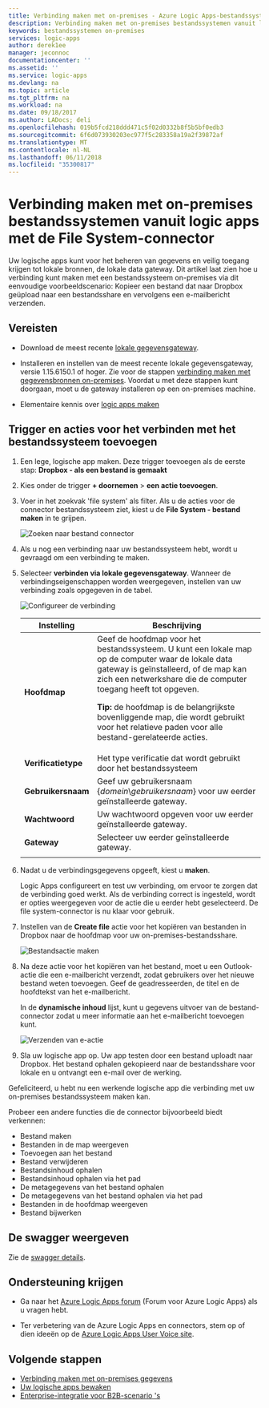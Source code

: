 ```yaml
---
title: Verbinding maken met on-premises - Azure Logic Apps-bestandssystemen | Microsoft Docs
description: Verbinding maken met on-premises bestandssystemen vanuit logic app werkstromen via de lokale gegevensgateway en File System-connector
keywords: bestandssystemen on-premises
services: logic-apps
author: derek1ee
manager: jeconnoc
documentationcenter: ''
ms.assetid: ''
ms.service: logic-apps
ms.devlang: na
ms.topic: article
ms.tgt_pltfrm: na
ms.workload: na
ms.date: 09/18/2017
ms.author: LADocs; deli
ms.openlocfilehash: 019b5fcd218ddd471c5f02d0332b8f5b5bf0edb3
ms.sourcegitcommit: 6f6d073930203ec977f5c283358a19a2f39872af
ms.translationtype: MT
ms.contentlocale: nl-NL
ms.lasthandoff: 06/11/2018
ms.locfileid: "35300817"
---
```

# <a name="connect-to-on-premises-file-systems-from-logic-apps-with-the-file-system-connector"></a>Verbinding maken met on-premises bestandssystemen vanuit logic apps met de File System-connector

Uw logische apps kunt voor het beheren van gegevens en veilig toegang krijgen tot lokale bronnen, de lokale data gateway. Dit artikel laat zien hoe u verbinding kunt maken met een bestandssysteem on-premises via dit eenvoudige voorbeeldscenario: Kopieer een bestand dat naar Dropbox geüpload naar een bestandsshare en vervolgens een e-mailbericht verzenden.

## <a name="prerequisites"></a>Vereisten

* Download de meest recente [lokale gegevensgateway](https://www.microsoft.com/download/details.aspx?id=53127).

* Installeren en instellen van de meest recente lokale gegevensgateway, versie 1.15.6150.1 of hoger. Zie voor de stappen [verbinding maken met gegevensbronnen on-premises](http://aka.ms/logicapps-gateway). Voordat u met deze stappen kunt doorgaan, moet u de gateway installeren op een on-premises machine.

* Elementaire kennis over [logic apps maken](../logic-apps/quickstart-create-first-logic-app-workflow.md)

## <a name="add-trigger-and-actions-for-connecting-to-your-file-system"></a>Trigger en acties voor het verbinden met het bestandssysteem toevoegen

1. Een lege, logische app maken. Deze trigger toevoegen als de eerste stap: **Dropbox - als een bestand is gemaakt** 

2. Kies onder de trigger **+ doornemen** > **een actie toevoegen**. 

3. Voer in het zoekvak 'file system' als filter. Als u de acties voor de connector bestandssysteem ziet, kiest u de **File System - bestand maken** in te grijpen. 

   ![Zoeken naar bestand connector](media/logic-apps-using-file-connector/search-file-connector.png)

4. Als u nog een verbinding naar uw bestandssysteem hebt, wordt u gevraagd om een verbinding te maken. 

5. Selecteer **verbinden via lokale gegevensgateway**. Wanneer de verbindingseigenschappen worden weergegeven, instellen van uw verbinding zoals opgegeven in de tabel.

   ![Configureer de verbinding](media/logic-apps-using-file-connector/create-file.png)

   | Instelling | Beschrijving |
   | ------- | ----------- |
   | **Hoofdmap** | Geef de hoofdmap voor het bestandssysteem. U kunt een lokale map op de computer waar de lokale data gateway is geïnstalleerd, of de map kan zich een netwerkshare die de computer toegang heeft tot opgeven. <p>**Tip:** de hoofdmap is de belangrijkste bovenliggende map, die wordt gebruikt voor het relatieve paden voor alle bestand-gerelateerde acties. | 
   | **Verificatietype** | Het type verificatie dat wordt gebruikt door het bestandssysteem | 
   | **Gebruikersnaam** | Geef uw gebruikersnaam {*domein*\\*gebruikersnaam*} voor uw eerder geïnstalleerde gateway. | 
   | **Wachtwoord** | Uw wachtwoord opgeven voor uw eerder geïnstalleerde gateway. | 
   | **Gateway** | Selecteer uw eerder geïnstalleerde gateway. | 
   ||| 

6. Nadat u de verbindingsgegevens opgeeft, kiest u **maken**. 

   Logic Apps configureert en test uw verbinding, om ervoor te zorgen dat de verbinding goed werkt. 
   Als de verbinding correct is ingesteld, wordt er opties weergegeven voor de actie die u eerder hebt geselecteerd. 
   De file system-connector is nu klaar voor gebruik.

7. Instellen van de **Create file** actie voor het kopiëren van bestanden in Dropbox naar de hoofdmap voor uw on-premises-bestandsshare.

   ![Bestandsactie maken](media/logic-apps-using-file-connector/create-file-filled.png)

8. Na deze actie voor het kopiëren van het bestand, moet u een Outlook-actie die een e-mailbericht verzendt, zodat gebruikers over het nieuwe bestand weten toevoegen. Geef de geadresseerden, de titel en de hoofdtekst van het e-mailbericht. 

   In de **dynamische inhoud** lijst, kunt u gegevens uitvoer van de bestand-connector zodat u meer informatie aan het e-mailbericht toevoegen kunt.

   ![Verzenden van e-actie](media/logic-apps-using-file-connector/send-email.png)

9. Sla uw logische app op. Uw app testen door een bestand uploadt naar Dropbox. Het bestand ophalen gekopieerd naar de bestandsshare voor lokale en u ontvangt een e-mail over de werking.

Gefeliciteerd, u hebt nu een werkende logische app die verbinding met uw on-premises bestandssysteem maken kan. 

Probeer een andere functies die de connector bijvoorbeeld biedt verkennen:

- Bestand maken
- Bestanden in de map weergeven
- Toevoegen aan het bestand
- Bestand verwijderen
- Bestandsinhoud ophalen
- Bestandsinhoud ophalen via het pad
- De metagegevens van het bestand ophalen
- De metagegevens van het bestand ophalen via het pad
- Bestanden in de hoofdmap weergeven
- Bestand bijwerken

## <a name="view-the-swagger"></a>De swagger weergeven

Zie de [swagger details](/connectors/fileconnector/). 

## <a name="get-support"></a>Ondersteuning krijgen

* Ga naar het [Azure Logic Apps forum](https://social.msdn.microsoft.com/Forums/en-US/home?forum=azurelogicapps) (Forum voor Azure Logic Apps) als u vragen hebt.

* Ter verbetering van de Azure Logic Apps en connectors, stem op of dien ideeën op de [Azure Logic Apps User Voice site](http://aka.ms/logicapps-wish).

## <a name="next-steps"></a>Volgende stappen

* [Verbinding maken met on-premises gegevens](../logic-apps/logic-apps-gateway-connection.md) 
* [Uw logische apps bewaken](../logic-apps/logic-apps-monitor-your-logic-apps.md)
* [Enterprise-integratie voor B2B-scenario 's](../logic-apps/logic-apps-enterprise-integration-overview.md)
